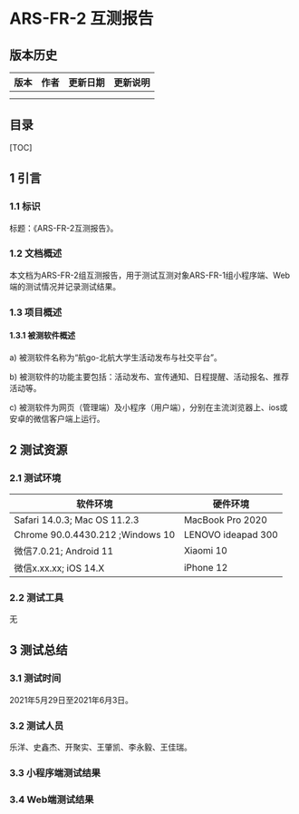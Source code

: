 # ARS-FR-2 互测报告

## 版本历史

| 版本 | 作者 | 更新日期 | 更新说明 |
| ---- | ---- | -------- | -------- |
|      |      |          |          |
|      |      |          |          |



## 目录

[TOC]

## 1 引言

### 1.1 标识

标题：《ARS-FR-2互测报告》。

### 1.2 文档概述

本文档为ARS-FR-2组互测报告，用于测试互测对象ARS-FR-1组小程序端、Web端的测试情况并记录测试结果。

### 1.3 项目概述

#### 1.3.1 被测软件概述

a) 被测软件名称为“航go-北航大学生活动发布与社交平台”。

b) 被测软件的功能主要包括：活动发布、宣传通知、日程提醒、活动报名、推荐活动等。

c) 被测软件为网页（管理端）及小程序（用户端），分别在主流浏览器上、ios或安卓的微信客户端上运行。



## 2 测试资源

### 2.1 测试环境

| 软件环境                         | 硬件环境           |
| -------------------------------- | ------------------ |
| Safari 14.0.3; Mac OS 11.2.3     | MacBook Pro 2020   |
| Chrome 90.0.4430.212 ;Windows 10 | LENOVO ideapad 300 |
| 微信7.0.21; Android 11           | Xiaomi 10          |
| 微信x.xx.xx; iOS 14.X            | iPhone 12          |

### 2.2 测试工具

无



## 3 测试总结

### 3.1 测试时间

2021年5月29日至2021年6月3日。



### 3.2 测试人员

乐洋、史鑫杰、开聚实、王肇凯、李永毅、王佳瑞。



### 3.3 小程序端测试结果



### 3.4 Web端测试结果
